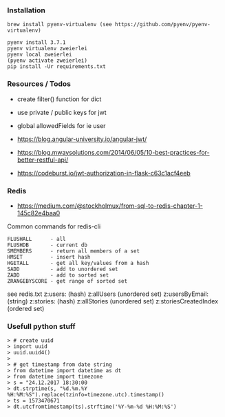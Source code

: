 ### Installation
```
brew install pyenv-virtualenv (see https://github.com/pyenv/pyenv-virtualenv)

pyenv install 3.7.1
pyenv virtualenv zweierlei
pyenv local zweierlei
(pyenv activate zweierlei)
pip install -Ur requirements.txt
```

### Resources / Todos
- create filter() function for dict
- use private / public keys for jwt
- global allowedFields for ie user

- https://blog.angular-university.io/angular-jwt/
- https://blog.mwaysolutions.com/2014/06/05/10-best-practices-for-better-restful-api/
- https://codeburst.io/jwt-authorization-in-flask-c63c1acf4eeb

### Redis
- https://medium.com/@stockholmux/from-sql-to-redis-chapter-1-145c82e4baa0

Common commands for redis-cli
```
FLUSHALL      - all
FLUSHDB       - current db
SMEMBERS      - return all members of a set
HMSET         - insert hash
HGETALL	      - get all key/values from a hash
SADD          - add to unordered set
ZADD	      - add to sorted set
ZRANGEBYSCORE - get range of sorted set
```

see redis.txt
z:users:<id>           (hash)
z:allUsers             (unordered set)
z:usersByEmail:<email> (string)
z:stories:<id>         (hash)
z:allStories           (unordered set)
z:storiesCreatedIndex  (ordered set)


### Usefull python stuff
```
> # create uuid
> import uuid
> uuid.uuid4()
>
> # get timestamp from date string
> from datetime import datetime as dt
> from datetime import timezone
> s = "24.12.2017 18:30:00
> dt.strptime(s, "%d.%m.%Y %H:%M:%S").replace(tzinfo=timezone.utc).timestamp()
> ts = 1573470671
> dt.utcfromtimestamp(ts).strftime('%Y-%m-%d %H:%M:%S')

